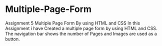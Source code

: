 # Multiple-Page-Form
Assignment 5 Multiple Page Form By using HTML and CSS
In this Assignment i have Created a multiple page form by using HTML and CSS. 
The navigation bar shows the number of Pages and Images are used as a button.
